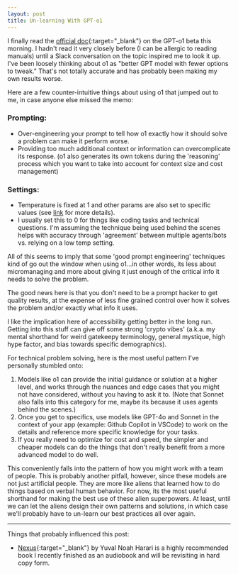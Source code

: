 ```yaml
---
layout: post
title: Un-learning With GPT-o1
---
```


I finally read the [official doc](https://platform.openai.com/docs/guides/reasoning){:target="_blank"} on the GPT-o1 beta this morning.  I hadn't read it very closely before (I can be allergic to reading manuals) until a Slack conversation on the topic inspired me to look it up.  I've been loosely thinking about o1 as "better GPT model with fewer options to tweak."  That's not totally accurate and has probably been making my own results worse.

Here are a few counter-intuitive things about using o1 that jumped out to me, in case anyone else missed the memo:

<!--more-->

### Prompting: 
- Over-engineering your prompt to tell how o1 exactly how it should solve a problem can make it perform worse.
- Providing too much additional context or information can overcomplicate its response.  (o1 also generates its own tokens during the 'reasoning' process which you want to take into account for context size and cost management)

### Settings: 
- Temperature is fixed at 1 and other params are also set to specific values (see [link](https://platform.openai.com/docs/guides/reasoning#beta-limitations) for more details).
- I usually set this to 0 for things like coding tasks and technical questions.  I'm assuming the technique being used behind the scenes helps with accuracy through 'agreement' between multiple agents/bots vs. relying on a low temp setting.

All of this seems to imply that some 'good prompt engineering' techniques kind of go out the window when using o1...in other words, its less about micromanaging and more about giving it just enough of the critical info it needs to solve the problem.

The good news here is that you don't need to be a prompt hacker to get quality results, at the expense of less fine grained control over how it solves the problem and/or exactly what info it uses.

I like the implication here of accessibility getting better in the long run.  Getting into this stuff can give off some strong 'crypto vibes' (a.k.a. my mental shorthand for weird gatekeepy terminology, general mystique, high hype factor, and bias towards specific demographics).

For technical problem solving, here is the most useful pattern I've personally stumbled onto:

1. Models like o1 can provide the initial guidance or solution at a higher level, and works through the nuances and edge cases that you might not have considered, without you having to ask it to.  (Note that Sonnet also falls into this category for me, maybe its because it uses agents behind the scenes.)
2. Once you get to specifics, use models like GPT-4o and Sonnet in the context of your app (example: Github Copilot in VSCode) to work on the details and reference more specific knowledge for your tasks.
3. If you really need to optimize for cost and speed, the simpler and cheaper models can do the things that don't really benefit from a more advanced model to do well.

This conveniently falls into the pattern of how you might work with a team of people.  This is probably another pitfall, however, since these models are not just artificial people.  They are more like aliens that learned how to do things based on verbal human behavior.  For now, its the most useful shorthand for making the best use of these alien superpowers.  At least, until we can let the aliens design their own patterns and solutions, in which case we'll probably have to un-learn our best practices all over again.

****

Things that probably influenced this post:
* [Nexus](https://www.ynharari.com/book/nexus/){:target="_blank"} by Yuval Noah Harari is a highly recommended book I recently finished as an audiobook and will be revisiting in hard copy form.
